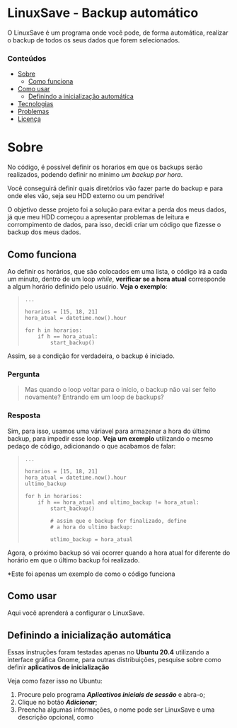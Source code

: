 # LinuxSave - Backup automático

O LinuxSave é um programa onde você pode, de forma automática, realizar o backup de todos os seus
dados que forem selecionados.

### Conteúdos

* [Sobre](#Sobre)
    * [Como funciona](#Como-funciona)
* [Como usar](#Como-usar)
    * [Definindo a inicialização automática](#Definindo-a-inicialização-automática)
* [Tecnologias]()
* [Problemas]()
* [Licença]()

# Sobre

No código, é possível definir os horarios em que os backups serão realizados, podendo definir no minimo *um backup por hora*.

Você conseguirá definir quais diretórios vão fazer parte do backup e para onde eles vão, seja seu HDD externo ou um pendrive!

O objetivo desse projeto foi a solução para evitar a perda dos meus dados, já que meu HDD começou a apresentar problemas de leitura e corrompimento de dados, para isso, decidi criar um código que fizesse o backup dos meus dados.

## Como funciona

Ao definir os horários, que são colocados em uma lista, o código irá a cada um minuto, dentro de um loop *while*, **verificar se a hora atual** corresponde a algum horário definido pelo usuário. **Veja o exemplo**:

>     ...
>
>     horarios = [15, 18, 21]
>     hora_atual = datetime.now().hour
>
>     for h in horarios:
>         if h == hora_atual:
>             start_backup()

Assim, se a condição for verdadeira, o backup é iniciado.

### Pergunta

> Mas quando o loop voltar para o início, o backup não vai ser feito novamente? Entrando em um loop de backups?

### Resposta

Sim, para isso, usamos uma váriavel para armazenar a hora do último backup, para impedir esse loop. **Veja um exemplo** utilizando o mesmo pedaço de código, adicionando o que acabamos de falar:

>     ...
>
>     horarios = [15, 18, 21]
>     hora_atual = datetime.now().hour
>     ultimo_backup
>
>     for h in horarios:
>         if h == hora_atual and ultimo_backup != hora_atual:
>             start_backup()
>
>             # assim que o backup for finalizado, define
>             # a hora do ultimo backup:
>
>             utlimo_backup = hora_atual

Agora, o próximo backup só vai ocorrer quando a hora atual for diferente do horário em que
o último backup foi realizado.

*Este foi apenas um exemplo de como o código funciona

## Como usar

Aqui você aprenderá a configurar o LinuxSave.

## Definindo a inicialização automática

Essas instruções foram testadas apenas no **Ubuntu 20.4** utilizando a interface gráfica
Gnome, para outras distribuições, pesquise sobre como definir **aplicativos de inicialização**

Veja como fazer isso no Ubuntu:

1. Procure pelo programa ***Aplicativos iniciais de sessão*** e abra-o;
2. Clique no botão ***Adicionar***;
3. Preencha algumas informações, o nome pode ser LinuxSave e uma descrição opcional, como